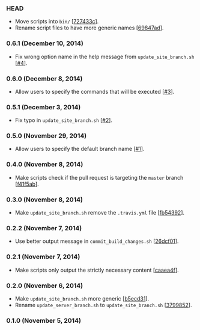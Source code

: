 ### HEAD

* Move scripts into `bin/`
  [[727433c](https://github.com/h5bp-bot/scripts/commit/727433c628f25fdda094bc31b655aa889fd7079a)].
* Rename script files to have more generic names
  [[69847ad](https://github.com/h5bp-bot/scripts/commit/69847ada77dd76a1bf4e00c6bd5e594f65e80b0b)].

### 0.6.1 (December 10, 2014)

* Fix wrong option name in the help message from `update_site_branch.sh`
  [[#4](https://github.com/h5bp-bot/scripts/issues/4)].

### 0.6.0 (December 8, 2014)

* Allow users to specify the commands that will be executed
  [[#3](https://github.com/h5bp-bot/scripts/issues/3)].

### 0.5.1 (December 3, 2014)

* Fix typo in `update_site_branch.sh`
  [[#2](https://github.com/h5bp-bot/scripts/issues/2)].

### 0.5.0 (November 29, 2014)

* Allow users to specify the default branch name
  [[#1](https://github.com/h5bp-bot/scripts/issues/1)].

### 0.4.0 (November 8, 2014)

* Make scripts check if the pull request is targeting the `master` branch
  [[f41f5ab](https://github.com/h5bp-bot/scripts/commit/f41f5abe982971342fa9b1de6fee4cdc58a28b7d)].

### 0.3.0 (November 8, 2014)

* Make `update_site_branch.sh` remove the `.travis.yml` file
  [[fb54392](https://github.com/h5bp-bot/scripts/commit/fb54392f89d99a7dcc4bf268580cf28bbc59fcb9)].

### 0.2.2 (November 7, 2014)

* Use better output message in `commit_build_changes.sh`
  [[26dcf01](https://github.com/h5bp-bot/scripts/commit/26dcf013a24e6a99e8d057939915e98d04f70ffe)].

### 0.2.1 (November 7, 2014)

* Make scripts only output the strictly necessary content
  [[caaea4f](https://github.com/h5bp-bot/scripts/commit/caaea4f09687a906fb99b48a4b46e48ec00632c6)].

### 0.2.0 (November 6, 2014)

* Make `update_site_branch.sh` more generic
  [[b5ecd31](https://github.com/h5bp-bot/scripts/commit/b5ecd3196e43001719461ad2a4f945972d789f2f)].
* Rename `update_server_branch.sh` to `update_site_branch.sh`
  [[3799852](https://github.com/h5bp-bot/scripts/commit/3799852850e3790984f780252d4143aeda2ed127)].

### 0.1.0 (November 5, 2014)
